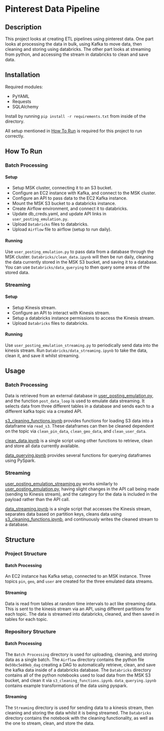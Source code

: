 # Pinterest Data Pipeline

## Description
This project looks at creating ETL pipelines using pinterest data. One part looks at processing the data in bulk, using Kafka to move data, then cleaning and storing using databricks. The other part looks at streaming from python, and accessing the stream in databricks to clean and save data.

## Installation
Required modules:
- PyYAML
- Requests
- SQLAlchemy

Install by running `pip install -r requirements.txt` from inside of the directory.

All setup mentioned in [How To Run](#how-to-run) is required for this project to run correctly.


## How To Run
### Batch Processing
#### Setup
- Setup MSK cluster, connecting it to an S3 bucket.
- Configure an EC2 instance with Kafka, and connect to the MSK cluster.
- Configure an API to pass data to the EC2 Kafka instance.
- Mount the MSK S3 bucket to a databricks instance.
- Create Airflow environment, and connect it to databricks.
- Update db_creds.yaml, and update API links in `user_posting_emulation.py`.
- Upload `Databricks` files to databricks.
- Upload `Airflow` file to airflow (setup to run daily).

#### Running
Use `user_posting_emulation.py` to pass data from a database through the MSK cluster. `Databricks/clean_data.ipynb` will then be run daily, cleaning the data currently stored in the MSK S3 bucket, and saving it to a database. You can use `Databricks/data_querying` to then query some areas of the stored data.

### Streaming
#### Setup
- Setup Kinesis stream.
- Configure an API to interact with Kinesis stream.
- Setup a databricks instance permissions to access the Kinesis stream.
- Upload `Databricks` files to databricks.

#### Running
Use `user_posting_emulation_streaming.py` to periodically send data into the kinesis stream. Run `Databricks/data_streaming.ipynb` to take the data, clean it, and save it whilst streaming.


## Usage
### Batch Processing
Data is retrieved from an external database in [user_posting_emulation.py](Batch%20Processing/user_posting_emulation.py), and the function `post_data_loop` is used to emulate data streaming. It selects data from three different tables in a database and sends each to a different kafka topic via a created API.

[s3_cleaning_functions.ipynb](Batch%20Processing/Databricks/s3_cleaning_functions.ipynb) provides functions for loading S3 data into a dataframe via `read_s3`. These dataframes can then be cleaned dependent on the topic via `clean_pin_data`, `clean_geo_data`, and `clean_user_data`.

[clean_data.ipynb](Batch%20Processing/Databricks/clean_data.ipynb) is a single script using other functions to retrieve, clean and store all data currently available.

[data_querying.ipynb](Batch%20Processing/Databricks/data_querying.ipynb) provides several functions for querying dataframes using PySpark.


### Streaming
[user_posting_emulation_streaming.py](Streaming/user_posting_emulation_streaming.py) works similarly to [user_posting_emulation.py](Batch%20Processing/Databricks/user_posting_emulation.py), having slight changes in the API call being made (sending to Kinesis stream), and the category for the data is included in the payload rather than the API call.

[data_streaming.ipynb](Streaming/Databricks/data_streaming.ipynb) is a single script that accesses the Kinesis stream, separates data based on partition keys, cleans data using [s3_cleaning_functions.ipynb](Streaming/Databricks/s3_cleaning_functions.ipynb), and continuously writes the cleaned stream to a database.



## Structure
### Project Structure
#### Batch Processing
An EC2 instance has Kafka setup, connected to an MSK instance. Three topics `pin`, `geo`, and `user` are created for the three emulated data streams.

#### Streaming
Data is read from tables at random time intervals to act like streaming data. This is sent to the kinesis stream via an API, using 
different partitions for each topic. The data is streamed into databricks, cleaned, and then saved in tables for each topic.


### Repository Structure
#### Batch Processing
The `Batch Processing` directory is used for uploading, cleaning, and storing data as a single batch. 
The `Airflow` directory contains the python file `0e59bc5e89eb_dag` creating a DAG to automatically retrieve, clean, 
and save the kafka data inside of a databricks database. The `Databricks` directory contains all of the python notebooks 
used to load data from the MSK S3 bucket, and clean it via `s3_cleaning_functions.ipynb`. 
`data_querying.ipynb` contains example transformations of the data using pyspark.

#### Streaming
The `Streaming` directory is used for sending data to a kinesis stream, then cleaning and storing the data whilst it is being streamed. 
The `Databricks` directory  contains the notebook with the cleaning functionality, as well as the one to stream, clean, and store the data.